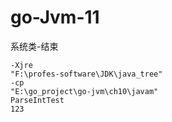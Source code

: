 # go-Jvm-11

系统类-结束
```
-Xjre
"F:\profes-software\JDK\java_tree"
-cp
"E:\go_project\go-jvm\ch10\javam"
ParseIntTest
123
```
